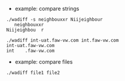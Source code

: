 



* example: compare strings
````
./wadiff -s neighbouxxr Niijeighbour
   neighbouxxr
Niijeighbou  r

./wadiff int-uat.faw-vw.com int.faw-vw.com
int-uat.faw-vw.com
int    .faw-vw.com
````


* example: compare files
````
./wadiff file1 file2
````

